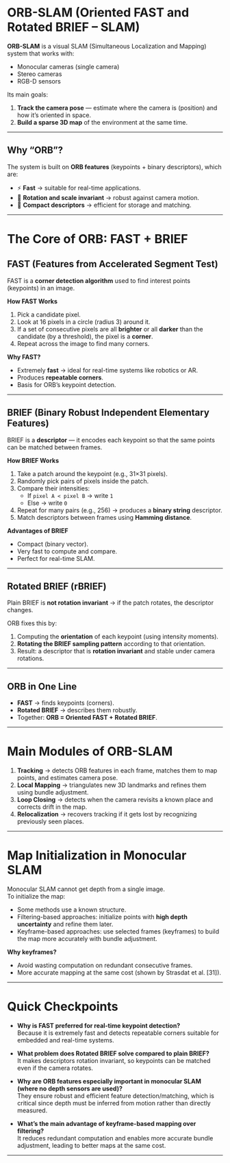 # ORB-SLAM (Oriented FAST and Rotated BRIEF – SLAM)

**ORB-SLAM** is a visual SLAM (Simultaneous Localization and Mapping) system that works with:  
- Monocular cameras (single camera)  
- Stereo cameras  
- RGB-D sensors  

Its main goals:  
1. **Track the camera pose** — estimate where the camera is (position) and how it’s oriented in space.  
2. **Build a sparse 3D map** of the environment at the same time.  

---

## Why “ORB”?  

The system is built on **ORB features** (keypoints + binary descriptors), which are:  
- ⚡ **Fast** → suitable for real-time applications.  
- 🔄 **Rotation and scale invariant** → robust against camera motion.  
- 💾 **Compact descriptors** → efficient for storage and matching.  

---

# The Core of ORB: FAST + BRIEF  

## FAST (Features from Accelerated Segment Test)

FAST is a **corner detection algorithm** used to find interest points (keypoints) in an image.

**How FAST Works**  
1. Pick a candidate pixel.  
2. Look at 16 pixels in a circle (radius 3) around it.  
3. If a set of consecutive pixels are all **brighter** or all **darker** than the candidate (by a threshold), the pixel is a **corner**.  
4. Repeat across the image to find many corners.  

**Why FAST?**  
- Extremely **fast** → ideal for real-time systems like robotics or AR.  
- Produces **repeatable corners**.  
- Basis for ORB’s keypoint detection.  

---

## BRIEF (Binary Robust Independent Elementary Features)

BRIEF is a **descriptor** — it encodes each keypoint so that the same points can be matched between frames.

**How BRIEF Works**  
1. Take a patch around the keypoint (e.g., 31×31 pixels).  
2. Randomly pick pairs of pixels inside the patch.  
3. Compare their intensities:  
   - If `pixel A < pixel B` → write `1`  
   - Else → write `0`  
4. Repeat for many pairs (e.g., 256) → produces a **binary string** descriptor.  
5. Match descriptors between frames using **Hamming distance**.  

**Advantages of BRIEF**  
- Compact (binary vector).  
- Very fast to compute and compare.  
- Perfect for real-time SLAM.  

---

## Rotated BRIEF (rBRIEF)

Plain BRIEF is **not rotation invariant** → if the patch rotates, the descriptor changes.  

ORB fixes this by:  
1. Computing the **orientation** of each keypoint (using intensity moments).  
2. **Rotating the BRIEF sampling pattern** according to that orientation.  
3. Result: a descriptor that is **rotation invariant** and stable under camera rotations.  

---

## ORB in One Line  

- **FAST** → finds keypoints (corners).  
- **Rotated BRIEF** → describes them robustly.  
- Together: **ORB = Oriented FAST + Rotated BRIEF**.  

---

# Main Modules of ORB-SLAM  

1. **Tracking** → detects ORB features in each frame, matches them to map points, and estimates camera pose.  
2. **Local Mapping** → triangulates new 3D landmarks and refines them using bundle adjustment.  
3. **Loop Closing** → detects when the camera revisits a known place and corrects drift in the map.  
4. **Relocalization** → recovers tracking if it gets lost by recognizing previously seen places.  

---

# Map Initialization in Monocular SLAM  

Monocular SLAM cannot get depth from a single image.  
To initialize the map:  
- Some methods use a known structure.  
- Filtering-based approaches: initialize points with **high depth uncertainty** and refine them later.  
- Keyframe-based approaches: use selected frames (keyframes) to build the map more accurately with bundle adjustment.  

**Why keyframes?**  
- Avoid wasting computation on redundant consecutive frames.  
- More accurate mapping at the same cost (shown by Strasdat et al. [31]).  

---

# Quick Checkpoints  

- **Why is FAST preferred for real-time keypoint detection?**  
  Because it is extremely fast and detects repeatable corners suitable for embedded and real-time systems.  

- **What problem does Rotated BRIEF solve compared to plain BRIEF?**  
  It makes descriptors rotation invariant, so keypoints can be matched even if the camera rotates.  

- **Why are ORB features especially important in monocular SLAM (where no depth sensors are used)?**  
  They ensure robust and efficient feature detection/matching, which is critical since depth must be inferred from motion rather than directly measured.  

- **What’s the main advantage of keyframe-based mapping over filtering?**  
  It reduces redundant computation and enables more accurate bundle adjustment, leading to better maps at the same cost.  

---

